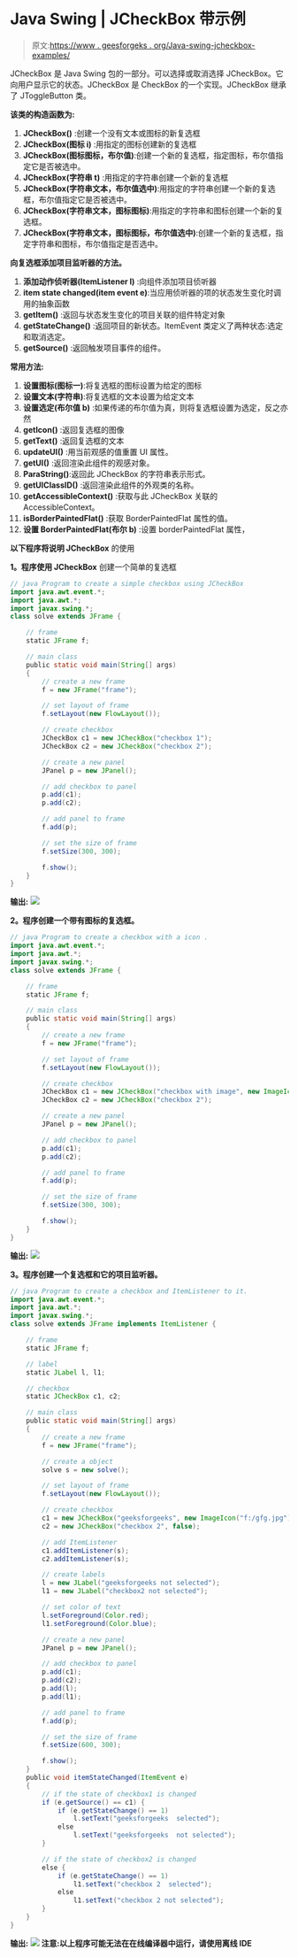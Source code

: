 # Java Swing | JCheckBox 带示例

> 原文:[https://www . geesforgeks . org/Java-swing-jcheckbox-examples/](https://www.geeksforgeeks.org/java-swing-jcheckbox-examples/)

JCheckBox 是 Java Swing 包的一部分。可以选择或取消选择 JCheckBox。它向用户显示它的状态。JCheckBox 是 CheckBox 的一个实现。JCheckBox 继承了 JToggleButton 类。

**该类的构造函数为:**

1.  **JCheckBox()** :创建一个没有文本或图标的新复选框
2.  **JCheckBox(图标 i)** :用指定的图标创建新的复选框
3.  **JCheckBox(图标图标，布尔值)**:创建一个新的复选框，指定图标，布尔值指定它是否被选中。
4.  **JCheckBox(字符串 t)** :用指定的字符串创建一个新的复选框
5.  **JCheckBox(字符串文本，布尔值选中)**:用指定的字符串创建一个新的复选框，布尔值指定它是否被选中。
6.  **JCheckBox(字符串文本，图标图标)**:用指定的字符串和图标创建一个新的复选框。
7.  **JCheckBox(字符串文本，图标图标，布尔值选中)**:创建一个新的复选框，指定字符串和图标，布尔值指定是否选中。

**向复选框添加项目监听器的方法。**

1.  **添加动作侦听器(ItemListener l)** :向组件添加项目侦听器
2.  **item state changed(item event e)**:当应用侦听器的项的状态发生变化时调用的抽象函数
3.  **getItem()** :返回与状态发生变化的项目关联的组件特定对象
4.  **getStateChange()** :返回项目的新状态。ItemEvent 类定义了两种状态:选定和取消选定。
5.  **getSource()** :返回触发项目事件的组件。

**常用方法:**

1.  **设置图标(图标一)**:将复选框的图标设置为给定的图标
2.  **设置文本(字符串)**:将复选框的文本设置为给定文本
3.  **设置选定(布尔值 b)** :如果传递的布尔值为真，则将复选框设置为选定，反之亦然
4.  **getIcon()** :返回复选框的图像
5.  **getText()** :返回复选框的文本
6.  **updateUI()** :用当前观感的值重置 UI 属性。
7.  **getUI()** :返回渲染此组件的观感对象。
8.  **ParaString()**:返回此 JCheckBox 的字符串表示形式。
9.  **getUIClassID()** :返回渲染此组件的外观类的名称。
10.  **getAccessibleContext()** :获取与此 JCheckBox 关联的 AccessibleContext。
11.  **isBorderPaintedFlat()** :获取 BorderPaintedFlat 属性的值。
12.  **设置 BorderPaintedFlat(布尔 b)** :设置 borderPaintedFlat 属性，

**以下程序将说明 JCheckBox** 的使用

**1。程序使用 JCheckBox** 创建一个简单的复选框

```java
// java Program to create a simple checkbox using JCheckBox
import java.awt.event.*;
import java.awt.*;
import javax.swing.*;
class solve extends JFrame {

    // frame
    static JFrame f;

    // main class
    public static void main(String[] args)
    {
        // create a new frame
        f = new JFrame("frame");

        // set layout of frame
        f.setLayout(new FlowLayout());

        // create checkbox
        JCheckBox c1 = new JCheckBox("checkbox 1");
        JCheckBox c2 = new JCheckBox("checkbox 2");

        // create a new panel
        JPanel p = new JPanel();

        // add checkbox to panel
        p.add(c1);
        p.add(c2);

        // add panel to frame
        f.add(p);

        // set the size of frame
        f.setSize(300, 300);

        f.show();
    }
}
```

**输出:**
![](img/0fc2e6a690724ead9cd7a808821c1315.png)

**2。程序创建一个带有图标的复选框。**

```java
// java Program to create a checkbox with a icon .
import java.awt.event.*;
import java.awt.*;
import javax.swing.*;
class solve extends JFrame {

    // frame
    static JFrame f;

    // main class
    public static void main(String[] args)
    {
        // create a new frame
        f = new JFrame("frame");

        // set layout of frame
        f.setLayout(new FlowLayout());

        // create checkbox
        JCheckBox c1 = new JCheckBox("checkbox with image", new ImageIcon("f:/gfg.jpg"), true);
        JCheckBox c2 = new JCheckBox("checkbox 2");

        // create a new panel
        JPanel p = new JPanel();

        // add checkbox to panel
        p.add(c1);
        p.add(c2);

        // add panel to frame
        f.add(p);

        // set the size of frame
        f.setSize(300, 300);

        f.show();
    }
}
```

**输出:**
![](img/9806486244c977c536031c5a9166152e.png)

**3。程序创建一个复选框和它的项目监听器。**

```java
// java Program to create a checkbox and ItemListener to it.
import java.awt.event.*;
import java.awt.*;
import javax.swing.*;
class solve extends JFrame implements ItemListener {

    // frame
    static JFrame f;

    // label
    static JLabel l, l1;

    // checkbox
    static JCheckBox c1, c2;

    // main class
    public static void main(String[] args)
    {
        // create a new frame
        f = new JFrame("frame");

        // create a object
        solve s = new solve();

        // set layout of frame
        f.setLayout(new FlowLayout());

        // create checkbox
        c1 = new JCheckBox("geeksforgeeks", new ImageIcon("f:/gfg.jpg"), false);
        c2 = new JCheckBox("checkbox 2", false);

        // add ItemListener
        c1.addItemListener(s);
        c2.addItemListener(s);

        // create labels
        l = new JLabel("geeksforgeeks not selected");
        l1 = new JLabel("checkbox2 not selected");

        // set color of text
        l.setForeground(Color.red);
        l1.setForeground(Color.blue);

        // create a new panel
        JPanel p = new JPanel();

        // add checkbox to panel
        p.add(c1);
        p.add(c2);
        p.add(l);
        p.add(l1);

        // add panel to frame
        f.add(p);

        // set the size of frame
        f.setSize(600, 300);

        f.show();
    }
    public void itemStateChanged(ItemEvent e)
    {
        // if the state of checkbox1 is changed
        if (e.getSource() == c1) {
            if (e.getStateChange() == 1)
                l.setText("geeksforgeeks  selected");
            else
                l.setText("geeksforgeeks  not selected");
        }

        // if the state of checkbox2 is changed
        else {
            if (e.getStateChange() == 1)
                l1.setText("checkbox 2  selected");
            else
                l1.setText("checkbox 2 not selected");
        }
    }
}
```

**输出:**
![](img/8942a6ddca4f63bda8c86425b34cd8ff.png)
**注意:以上程序可能无法在在线编译器中运行，请使用离线 IDE**